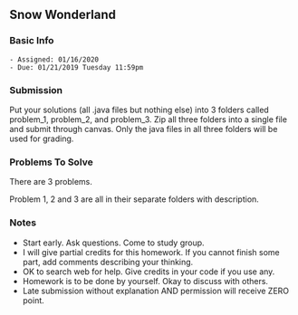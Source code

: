 ## Snow Wonderland

### Basic Info

    - Assigned: 01/16/2020
    - Due: 01/21/2019 Tuesday 11:59pm

### Submission 
Put your solutions (all .java files but nothing else) into 3 folders called problem_1, problem_2, and problem_3. Zip all three folders into a single file and submit through canvas. Only the java files in all three folders will be used for grading.
    
### Problems To Solve

There are 3 problems. 

Problem 1, 2 and 3 are all in their separate folders with description. 
    
### Notes

- Start early. Ask questions. Come to study group. 
- I will give partial credits for this homework. If you cannot finish some part, add comments describing your thinking.
- OK to search web for help. Give credits in your code if you use any. 
- Homework is to be done by yourself. Okay to discuss with others.
- Late submission without explanation AND permission will receive ZERO point.
    
    



